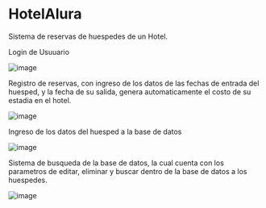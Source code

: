 # HotelAlura
Sistema de reservas de huespedes de un Hotel.

Login de Usuuario

![image](https://github.com/criscerdan/HotelAlura/assets/108498876/fdf26e35-14e3-4162-9854-9725f6a78beb)

Registro de reservas, con ingreso de los datos de las fechas de entrada del huesped, y la fecha de su salida, genera automaticamente el costo de su estadia en el hotel.

![image](https://github.com/criscerdan/HotelAlura/assets/108498876/43417300-bac7-4ec0-a662-7a83ab64e998)

Ingreso de los datos del huesped a la base de datos

![image](https://github.com/criscerdan/HotelAlura/assets/108498876/0361a92e-5dca-4d4b-8913-ee8b61f70a07)


Sistema de busqueda de la base de datos, la cual cuenta con los parametros de editar, eliminar y buscar dentro de la base de datos a los huespedes.

![image](https://github.com/criscerdan/HotelAlura/assets/108498876/77baa6d8-3e47-4768-8c56-1af2162d1453)




